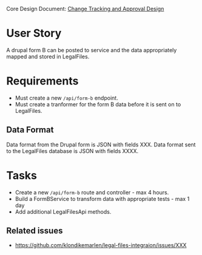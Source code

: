 Core Design Document:
[Change Tracking and Approval Design](https://docs.google.com/document/d/XXXX)

# User Story

A drupal form B can be posted to service and the data appropriately mapped and
stored in LegalFiles.

# Requirements

- Must create a new `/api/form-b` endpoint.
- Must create a tranformer for the form B data before it is sent on to
  LegalFiles.

## Data Format

Data format from the Drupal form is JSON with fields XXX. Data format sent to
the LegalFiles database is JSON with fields XXXX.

# Tasks

- Create a new `/api/form-b` route and controller - max 4 hours.
- Build a FormBService to transform data with appropriate tests - max 1 day
- Add additional LegalFilesApi methods.

## Related issues

- https://github.com/klondikemarlen/legal-files-integraion/issues/XXX
